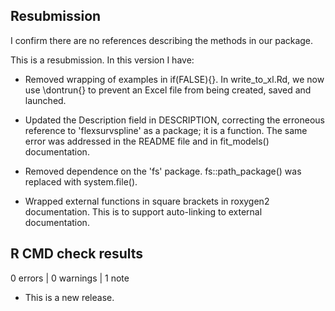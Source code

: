 ## Resubmission
I confirm there are no references describing the methods in our package.

This is a resubmission. In this version I have:

* Removed wrapping of examples in if(FALSE){}. In write_to_xl.Rd,
we now use \\dontrun{} to prevent an Excel file from being created, saved and 
launched.

* Updated the Description field in DESCRIPTION, correcting the erroneous 
reference to 'flexsurvspline' as a package; it is a function. The same error was
addressed in the README file and in fit_models() documentation.

* Removed dependence on the 'fs' package. fs::path_package() was replaced with
system.file().

* Wrapped external functions in square brackets in roxygen2 documentation. This 
is to support auto-linking to external documentation.

## R CMD check results

0 errors | 0 warnings | 1 note

* This is a new release.
